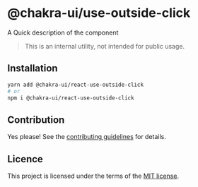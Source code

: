 # @chakra-ui/use-outside-click

A Quick description of the component

> This is an internal utility, not intended for public usage.

## Installation

```sh
yarn add @chakra-ui/react-use-outside-click
# or
npm i @chakra-ui/react-use-outside-click
```

## Contribution

Yes please! See the
[contributing guidelines](https://github.com/chakra-ui/chakra-ui/blob/master/CONTRIBUTING.md)
for details.

## Licence

This project is licensed under the terms of the
[MIT license](https://github.com/chakra-ui/chakra-ui/blob/master/LICENSE).
